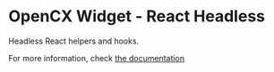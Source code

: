 # OpenCX Widget - React Headless

Headless React helpers and hooks.

For more information, check [the documentation](https://docs.open.cx/widget/getting-started)
